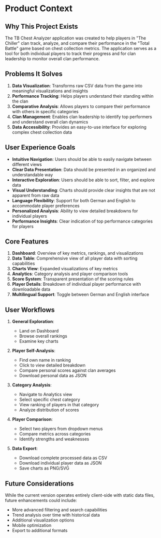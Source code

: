 # Product Context

## Why This Project Exists
The TB Chest Analyzer application was created to help players in "The Chiller" clan track, analyze, and compare their performance in the "Total Battle" game based on chest collection metrics. The application serves as a tool for both individual players to track their progress and for clan leadership to monitor overall clan performance.

## Problems It Solves
1. **Data Visualization**: Transforms raw CSV data from the game into meaningful visualizations and insights
2. **Performance Tracking**: Helps players understand their standing within the clan
3. **Comparative Analysis**: Allows players to compare their performance with others in specific categories
4. **Clan Management**: Enables clan leadership to identify top performers and understand overall clan dynamics
5. **Data Accessibility**: Provides an easy-to-use interface for exploring complex chest collection data

## User Experience Goals
- **Intuitive Navigation**: Users should be able to easily navigate between different views
- **Clear Data Presentation**: Data should be presented in an organized and understandable way
- **Interactive Exploration**: Users should be able to sort, filter, and explore data
- **Visual Understanding**: Charts should provide clear insights that are not apparent from raw data
- **Language Flexibility**: Support for both German and English to accommodate player preferences
- **Personalized Analysis**: Ability to view detailed breakdowns for individual players
- **Performance Insights**: Clear indication of top performance categories for players

## Core Features
1. **Dashboard**: Overview of key metrics, rankings, and visualizations
2. **Data Table**: Comprehensive view of all player data with sorting capabilities
3. **Charts View**: Expanded visualizations of key metrics
4. **Analytics**: Category analysis and player comparison tools
5. **Score System**: Transparent presentation of the scoring rules
6. **Player Details**: Breakdown of individual player performance with downloadable data
7. **Multilingual Support**: Toggle between German and English interface

## User Workflows
1. **General Exploration**:
   - Land on Dashboard
   - Browse overall rankings
   - Examine key charts

2. **Player Self-Analysis**:
   - Find own name in ranking
   - Click to view detailed breakdown
   - Compare personal scores against clan averages
   - Download personal data as JSON

3. **Category Analysis**:
   - Navigate to Analytics view
   - Select specific chest category
   - View ranking of players in that category
   - Analyze distribution of scores

4. **Player Comparison**:
   - Select two players from dropdown menus
   - Compare metrics across categories
   - Identify strengths and weaknesses

5. **Data Export**:
   - Download complete processed data as CSV
   - Download individual player data as JSON
   - Save charts as PNG/SVG

## Future Considerations
While the current version operates entirely client-side with static data files, future enhancements could include:
- More advanced filtering and search capabilities
- Trend analysis over time with historical data
- Additional visualization options
- Mobile optimization
- Export to additional formats 